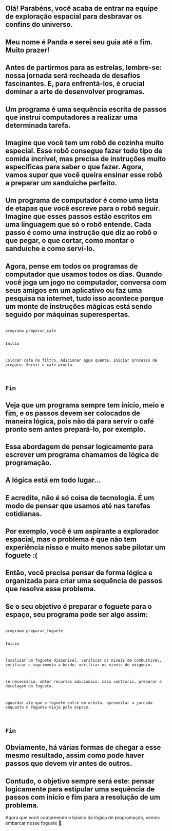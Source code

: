 <Text picture="panda.jpg">Olá! Parabéns, você acaba de entrar na equipe de exploração espacial para desbravar os confins do universo.</Text>
---
<Text picture="panda-sorrindo.jpg">Meu nome é Panda e serei seu guia até o fim. Muito prazer!</Text>
---
<Text picture="panda-piscando.jpg">Antes de partirmos para as estrelas, lembre-se: nossa jornada será recheada de desafios fascinantes. E, para enfrentá-los, é crucial dominar a arte de desenvolver programas.</Text>
---
<Text picture="panda.jpg">Um programa é uma sequência escrita de passos que instrui computadores a realizar uma determinada tarefa.</Text>
---
<Text picture="panda-andando-com-bambu.jpg">Imagine que você tem um robô de cozinha muito especial. Esse robô consegue fazer todo tipo de comida incrível, mas precisa de instruções muito específicas para saber o que fazer. Agora, vamos supor que você queira ensinar esse robô a preparar um sanduíche perfeito.</Text>
---
<Text picture="panda-sorrindo.jpg">Um programa de computador é como uma lista de etapas que você escreve para o robô seguir. Imagine que esses passos estão escritos em uma linguagem que só o robô entende. Cada passo é como uma instrução que diz ao robô o que pegar, o que cortar, como montar o sanduíche e como servi-lo.</Text>
---
<Text picture="panda-deslumbrado.jpg">Agora, pense em todos os programas de computador que usamos todos os dias. Quando você joga um jogo no computador, conversa com seus amigos em um aplicativo ou faz uma pesquisa na internet, tudo isso acontece porque um monte de instruções mágicas está sendo seguido por máquinas superespertas.</Text>
---
<Code>
programa preparar_cafe

Inicio

  Colocar cafe no filtro.
  Adicionar agua quente.
  Iniciar processo de preparo.
  Servir o cafe pronto.

Fim
</Code>
---
<Text picture="panda.jpg">Veja que um programa sempre tem início, meio e fim, e os passos devem ser colocados de maneira lógica, pois não dá para servir o café pronto sem antes prepará-lo, por exemplo.</Text>
---
<Text picture="panda-fazendo-coracao.jpg">Essa abordagem de pensar logicamente para escrever um programa chamamos de lógica de programação.</Text>
---
<Image picture="apollo-teclando.jpg">A lógica está em todo lugar...</Image>
---
<Text picture="panda-sorrindo.jpg">E acredite, não é só coisa de tecnologia. É um modo de pensar que usamos até nas tarefas cotidianas.</Text>
---
<Text picture="panda-triste.jpg">Por exemplo, você é um aspirante a explorador espacial, mas o problema é que não tem experiência nisso e muito menos sabe pilotar um foguete :(</Text>
---
<Text picture="panda-deslumbrado.jpg">Então, você precisa pensar de forma lógica e organizada para criar uma sequência de passos que resolva esse problema.</Text>
---
<Text picture="panda.jpg">Se o seu objetivo é preparar o foguete para o espaço, seu programa pode ser algo assim:</Text>
---
<Code>
programa preparar_foguete

Inicio

  localizar um foguete disponivel.
  verificar os niveis de combustivel.
  verificar o suprimento a bordo.
  verificar os niveis de oxigenio.

  se necessario, obter recursos adicionais.
  caso contrario, preparar a decolagem do foguete.

  aguardar ate que o foguete entre em orbita.
  aproveitar a jornada enquanto o foguete viaja pelo espaço.

Fim
</Code>
---
<Text title="Mas é só isso?" picture="panda-piscando.jpg">Obviamente, há várias formas de chegar a esse mesmo resultado, assim como pode haver passos que devem vir antes de outros.</Text>
---
<Text picture="panda-deslumbrado.jpg">Contudo, o objetivo sempre será este: pensar logicamente para estipular uma sequência de passos com início e fim para a resolução de um problema.</Text>
---
<Quote picture="panda-fazendo-coracao.jpg">Agora que você compreende o básico da lógica de programação, vamos embarcar nesse foguete 🚀.</Quote>
